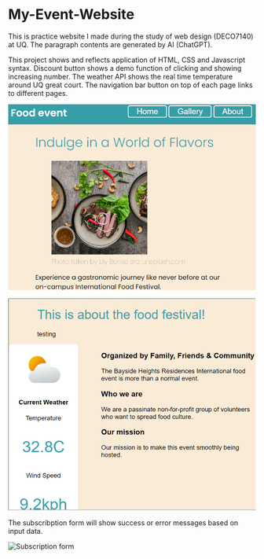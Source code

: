 # My-Event-Website

This is  practice website I made during the study of web design (DECO7140) at UQ.
The paragraph contents are generated by AI (ChatGPT).

This  project shows and reflects application of HTML, CSS and Javascript syntax.
Discount button shows a demo function of clicking and showing increasing number.
The weather API shows the real time temperature around UQ great court.
The navigation bar button on top of each page links to different pages.

![Homepage](images/screenshot1.png)

![Weather API](images/scrennshot2.png)

The subscribption form will show success or error messages based on input data.

![Subscription form](images/scrennshot3.png)
